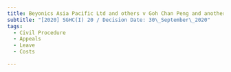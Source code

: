 ```yaml
---
title: Beyonics Asia Pacific Ltd and others v Goh Chan Peng and another
subtitle: "[2020] SGHC(I) 20 / Decision Date: 30\_September\_2020"
tags:
  - Civil Procedure
  - Appeals
  - Leave
  - Costs

---
```

